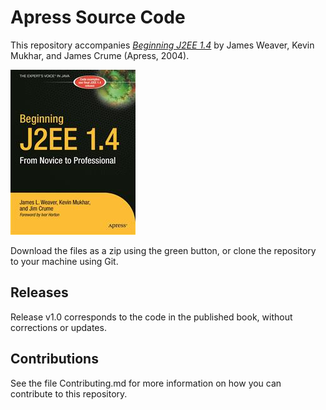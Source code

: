 # Apress Source Code

This repository accompanies [*Beginning J2EE 1.4*](http://www.apress.com/9781590593417) by James Weaver, Kevin Mukhar, and James Crume (Apress, 2004).

![Cover image](9781590593417.jpg)

Download the files as a zip using the green button, or clone the repository to your machine using Git.

## Releases

Release v1.0 corresponds to the code in the published book, without corrections or updates.

## Contributions

See the file Contributing.md for more information on how you can contribute to this repository.

